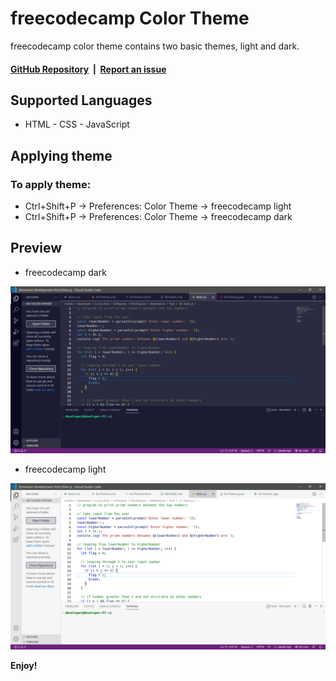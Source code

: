 # freecodecamp Color Theme

freecodecamp color theme contains two basic themes, light and dark.

#### [GitHub Repository](https://github.com/DevShayan/freecodecamp-color-theme)&nbsp;&nbsp;|&nbsp;&nbsp;[Report an issue](https://github.com/DevShayan/freecodecamp-color-theme/issues)

## Supported Languages
* HTML - CSS - JavaScript

## Applying theme

### To apply theme:
* Ctrl+Shift+P -> Preferences: Color Theme -> freecodecamp light
* Ctrl+Shift+P -> Preferences: Color Theme -> freecodecamp dark

## Preview

* freecodecamp dark

![Preview 1](preview/preview_dark.png)

* freecodecamp light

![Preview 1](preview/preview_light.png)

**Enjoy!**

